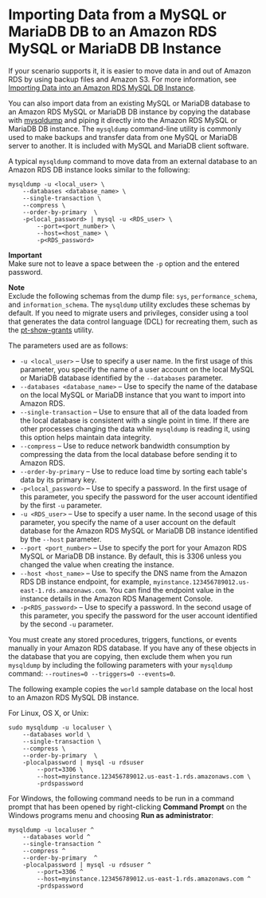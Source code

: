 # Importing Data from a MySQL or MariaDB DB to an Amazon RDS MySQL or MariaDB DB Instance<a name="MySQL.Procedural.Importing.SmallExisting"></a>

If your scenario supports it, it is easier to move data in and out of Amazon RDS by using backup files and Amazon S3\. For more information, see [Importing Data into an Amazon RDS MySQL DB Instance](MySQL.Procedural.Importing.md)\. 

You can also import data from an existing MySQL or MariaDB database to an Amazon RDS MySQL or MariaDB DB instance by copying the database with [mysqldump](http://dev.mysql.com/doc/refman/5.6/en/mysqldump.html) and piping it directly into the Amazon RDS MySQL or MariaDB DB instance\. The `mysqldump` command\-line utility is commonly used to make backups and transfer data from one MySQL or MariaDB server to another\. It is included with MySQL and MariaDB client software\.

A typical `mysqldump` command to move data from an external database to an Amazon RDS DB instance looks similar to the following:

```
mysqldump -u <local_user> \
    --databases <database_name> \
    --single-transaction \
    --compress \
    --order-by-primary  \
    -p<local_password> | mysql -u <RDS_user> \
        --port=<port_number> \
        --host=<host_name> \
        -p<RDS_password>
```

**Important**  
Make sure not to leave a space between the `-p` option and the entered password\.

**Note**  
Exclude the following schemas from the dump file: `sys`, `performance_schema`, and `information_schema`\. The `mysqldump` utility excludes these schemas by default\.
If you need to migrate users and privileges, consider using a tool that generates the data control language \(DCL\) for recreating them, such as the [pt\-show\-grants](https://www.percona.com/doc/percona-toolkit/LATEST/pt-show-grants.html) utility\.

The parameters used are as follows:
+ `-u <local_user>` – Use to specify a user name\. In the first usage of this parameter, you specify the name of a user account on the local MySQL or MariaDB database identified by the `--databases` parameter\.
+ `--databases <database_name>` – Use to specify the name of the database on the local MySQL or MariaDB instance that you want to import into Amazon RDS\.
+ `--single-transaction` – Use to ensure that all of the data loaded from the local database is consistent with a single point in time\. If there are other processes changing the data while `mysqldump` is reading it, using this option helps maintain data integrity\. 
+ `--compress` – Use to reduce network bandwidth consumption by compressing the data from the local database before sending it to Amazon RDS\.
+ `--order-by-primary` – Use to reduce load time by sorting each table's data by its primary key\.
+ `-p<local_password>` – Use to specify a password\. In the first usage of this parameter, you specify the password for the user account identified by the first `-u` parameter\.
+ `-u <RDS_user>` – Use to specify a user name\. In the second usage of this parameter, you specify the name of a user account on the default database for the Amazon RDS MySQL or MariaDB DB instance identified by the `--host` parameter\.
+ `--port <port_number>` – Use to specify the port for your Amazon RDS MySQL or MariaDB DB instance\. By default, this is 3306 unless you changed the value when creating the instance\.
+ `--host <host_name>` – Use to specify the DNS name from the Amazon RDS DB instance endpoint, for example, `myinstance.123456789012.us-east-1.rds.amazonaws.com`\. You can find the endpoint value in the instance details in the Amazon RDS Management Console\.
+ `-p<RDS_password>` – Use to specify a password\. In the second usage of this parameter, you specify the password for the user account identified by the second `-u` parameter\.

You must create any stored procedures, triggers, functions, or events manually in your Amazon RDS database\. If you have any of these objects in the database that you are copying, then exclude them when you run `mysqldump` by including the following parameters with your `mysqldump` command: `--routines=0 --triggers=0 --events=0`\.

The following example copies the `world` sample database on the local host to an Amazon RDS MySQL DB instance\.

For Linux, OS X, or Unix:

```
sudo mysqldump -u localuser \
    --databases world \
    --single-transaction \
    --compress \
    --order-by-primary  \
    -plocalpassword | mysql -u rdsuser
        --port=3306 \
        --host=myinstance.123456789012.us-east-1.rds.amazonaws.com \
        -prdspassword
```

For Windows, the following command needs to be run in a command prompt that has been opened by right\-clicking **Command Prompt** on the Windows programs menu and choosing **Run as administrator**:

```
mysqldump -u localuser ^
    --databases world ^
    --single-transaction ^
    --compress ^
    --order-by-primary  ^
    -plocalpassword | mysql -u rdsuser ^
        --port=3306 ^
        --host=myinstance.123456789012.us-east-1.rds.amazonaws.com ^
        -prdspassword
```